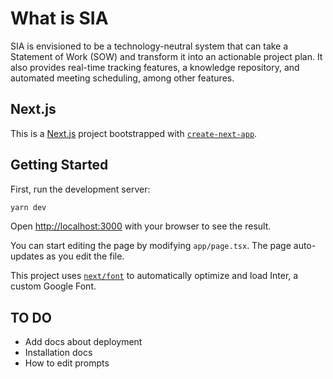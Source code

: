 # What is SIA

SIA is envisioned to be a technology-neutral system that can take a Statement of Work (SOW)
and transform it into an actionable project plan. It also provides real-time tracking features, a
knowledge repository, and automated meeting scheduling, among other features.

## Next.js

This is a [Next.js](https://nextjs.org/) project bootstrapped with [`create-next-app`](https://github.com/vercel/next.js/tree/canary/packages/create-next-app).

## Getting Started

First, run the development server:

```bash
yarn dev
```

Open [http://localhost:3000](http://localhost:3000) with your browser to see the result.

You can start editing the page by modifying `app/page.tsx`. The page auto-updates as you edit the file.

This project uses [`next/font`](https://nextjs.org/docs/basic-features/font-optimization) to automatically optimize and load Inter, a custom Google Font.

## TO DO

- Add docs about deployment
- Installation docs
- How to edit prompts

